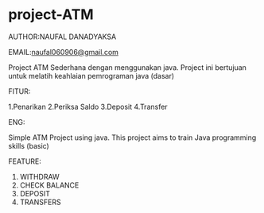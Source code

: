 # project-ATM

AUTHOR:NAUFAL DANADYAKSA 

EMAIL:naufal060906@gmail.com


Project ATM Sederhana dengan menggunakan java. Project ini bertujuan untuk melatih keahlaian pemrograman java (dasar)

FITUR:

1.Penarikan
2.Periksa Saldo
3.Deposit
4.Transfer


ENG:

Simple ATM Project using java. This project aims to train Java programming skills (basic)

FEATURE:

1. WITHDRAW
2. CHECK BALANCE
3. DEPOSIT
4. TRANSFERS


